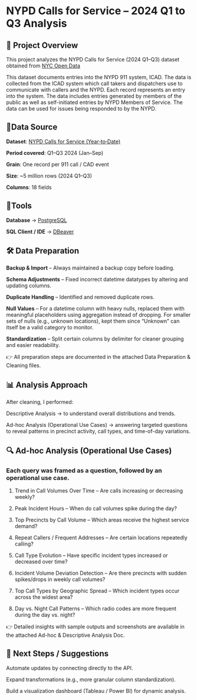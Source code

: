 # NYPD Calls for Service – 2024 Q1 to Q3 Analysis


## **📌 Project Overview**
This project analyzes the NYPD Calls for Service (2024 Q1–Q3) dataset obtained from [NYC Open Data](https://opendata.cityofnewyork.us/)

This dataset documents entries into the NYPD 911 system, ICAD. The data is collected from the ICAD system which call takers and dispatchers use to communicate with callers and the NYPD. Each record represents an entry into the system. The data includes entries generated by members of the public as well as self-initiated entries by NYPD Members of Service. The data can be used for issues being responded to by the NYPD.


## **📄Data Source**

**Dataset**: [NYPD Calls for Service (Year‑to‑Date)](https://data.cityofnewyork.us/Public-Safety/NYPD-Calls-for-Service-Year-to-Date-/n2zq-pubd/about_data)

**Period covered**: Q1–Q3 2024 (Jan–Sep)

**Grain**: One record per 911 call / CAD event

**Size**: ~5 million rows (2024 Q1–Q3)

**Columns**: 18 fields


## **🔧Tools**

**Database** → [PostgreSQL](https://www.postgresql.org/)

**SQL Client / IDE** → [DBeaver](https://dbeaver.io/)


## **🛠 Data Preparation**

**Backup & Import** – Always maintained a backup copy before loading.

**Schema Adjustments** – Fixed incorrect datetime datatypes by altering and updating columns.

**Duplicate Handling** – Identified and removed duplicate rows.

**Null Values** – For a datetime column with heavy nulls, replaced them with meaningful placeholders using aggregation instead of dropping.
For smaller sets of nulls (e.g., unknown locations), kept them since “Unknown” can itself be a valid category to monitor.

**Standardization** – Split certain columns by delimiter for cleaner grouping and easier readability.

👉 All preparation steps are documented in the attached Data Preparation & Cleaning files.


## **📊 Analysis Approach**

After cleaning, I performed:

Descriptive Analysis → to understand overall distributions and trends.

Ad-hoc Analysis (Operational Use Cases) → answering targeted questions to reveal patterns in precinct activity, call types, and time-of-day variations.


## **🔍 Ad-hoc Analysis (Operational Use Cases)**

### Each query was framed as a question, followed by an operational use case.

1. Trend in Call Volumes Over Time – Are calls increasing or decreasing weekly?

2. Peak Incident Hours – When do call volumes spike during the day?

3. Top Precincts by Call Volume – Which areas receive the highest service demand?

4. Repeat Callers / Frequent Addresses – Are certain locations repeatedly calling?

5. Call Type Evolution – Have specific incident types increased or decreased over time?

6. Incident Volume Deviation Detection – Are there precincts with sudden spikes/drops in weekly call volumes?

7. Top Call Types by Geographic Spread – Which incident types occur across the widest area?

8. Day vs. Night Call Patterns – Which radio codes are more frequent during the day vs. night?

👉 Detailed insights with sample outputs and screenshots are available in the attached Ad-hoc & Descriptive Analysis Doc.


## **🔹 Next Steps / Suggestions**

Automate updates by connecting directly to the API.

Expand transformations (e.g., more granular column standardization).

Build a visualization dashboard (Tableau / Power BI) for dynamic analysis.
